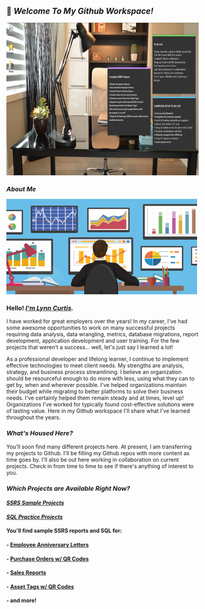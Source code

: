 ## 👋  <em>Welcome To My Github Workspace!</em>
<img src="/assets/images/officework.jpg" width="1000" height="400"/>


### <em>About Me</em>
<img src="/assets/images/Analysis.png" width="500" height="250"/>

### Hello! <em><a href="https://github.com/curtild">I'm Lynn Curtis</a>.</em> 
I have worked for great employers over the years! In my career, I've had some awesome opportunities to work on many successful projects requiring data analysis, data wrangling, metrics, database migrations, report development, application development and user training. For the few projects that weren't a success... well, let's just say I learned a lot!

As a professional developer and lifelong learner, I continue to implement effective technologies to meet client needs. My strengths are analysis, strategy, and business process streamlining. I believe an organization should be resourceful enough to do more with less, using what they can to get by, when and wherever possible. I've helped organizations maintain their budget while migrating to better platforms to solve their business needs. I've certainly helped them remain steady and at times, level up! Organizations I've worked for typically found cost-effective solutions were of lasting value. Here in my Github workspace I'll share what I've learned throughout the years.

### <em>What's Housed Here?</em>
You'll soon find many different projects here. At present, I am transferring my projects to Github. I'll be filling my Github repos with more content as time goes by. I'll also be out here working in collaboration on current projects. Check in from time to time to see if there's anything of interest to you.

### <em>Which Projects are Available Right Now?</em>

#### <a href="https://github.com/curtild/SSRS-Projects/"><em>SSRS Sample Projects</em></a>

#### <a href="https://github.com/curtild/SQLPractice/"><em>SQL Practice Projects</em></a>

#### You'll find sample SSRS reports and SQL for:
#### - <a href="https://github.com/curtild/SSRS-Projects/tree/master/EmployeeAnniversaries">Employee Anniversary Letters</a>
#### - <a href="https://github.com/curtild/SSRS-Projects/tree/master/PurchaseOrders">Purchase Orders w/ QR Codes</a>
#### - <a href="https://github.com/curtild/SSRS-Projects/tree/master/Sales">Sales Reports</a>
#### - <a href="https://github.com/curtild/SSRS-Projects/tree/master/AssetTags">Asset Tags w/ QR Codes</a>
#### - and more!

<!--
**curtild/curtild** is a ✨ _special_ ✨ repository because its `README.md` (this file) appears on your GitHub profile.
<a href="#"><img class="avatar avatar-user" src="https://avatars.githubusercontent.com/u/20559941?s=48&amp;v=4" width="38" height="38" style="border-radius:50%" alt="@curtild"></a> 
Here are some ideas to get you started:

- 🔭 I’m currently working on ...
- 🌱 I’m currently learning ...
- 👯 I’m looking to collaborate on ...
- 🤔 I’m looking for help with ...
- 💬 Ask me about ...
- 📫 How to reach me: ...
- 😄 Pronouns: ...
- ⚡ Fun fact: ...
-->
